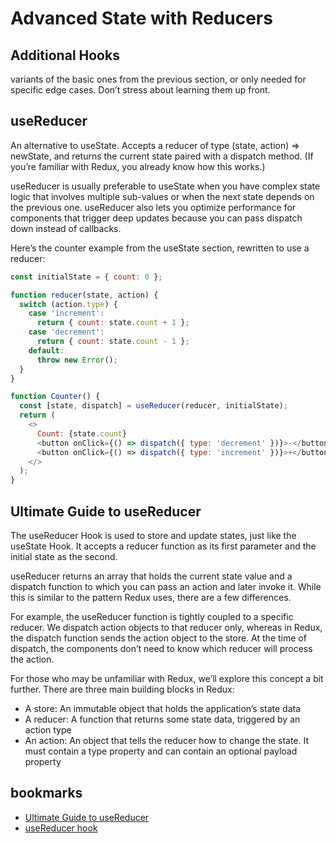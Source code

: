 # Advanced State with Reducers

## Additional Hooks

variants of the basic ones from the previous section, or only needed for specific edge cases. Don’t stress about learning them up front.

## useReducer

An alternative to useState. Accepts a reducer of type (state, action) => newState, and returns the current state paired with a dispatch method. (If you’re familiar with Redux, you already know how this works.)

useReducer is usually preferable to useState when you have complex state logic that involves multiple sub-values or when the next state depends on the previous one. useReducer also lets you optimize performance for components that trigger deep updates because you can pass dispatch down instead of callbacks.

Here’s the counter example from the useState section, rewritten to use a reducer:

```js
const initialState = { count: 0 };

function reducer(state, action) {
  switch (action.type) {
    case 'increment':
      return { count: state.count + 1 };
    case 'decrement':
      return { count: state.count - 1 };
    default:
      throw new Error();
  }
}

function Counter() {
  const [state, dispatch] = useReducer(reducer, initialState);
  return (
    <>
      Count: {state.count}
      <button onClick={() => dispatch({ type: 'decrement' })}>-</button>
      <button onClick={() => dispatch({ type: 'increment' })}>+</button>
    </>
  );
}
```

## Ultimate Guide to useReducer

The useReducer Hook is used to store and update states, just like the useState Hook. It accepts a reducer function as its first parameter and the initial state as the second.

useReducer returns an array that holds the current state value and a dispatch function to which you can pass an action and later invoke it. While this is similar to the pattern Redux uses, there are a few differences.

For example, the useReducer function is tightly coupled to a specific reducer. We dispatch action objects to that reducer only, whereas in Redux, the dispatch function sends the action object to the store. At the time of dispatch, the components don’t need to know which reducer will process the action.

For those who may be unfamiliar with Redux, we’ll explore this concept a bit further. There are three main building blocks in Redux:

- A store: An immutable object that holds the application’s state data
- A reducer: A function that returns some state data, triggered by an action type
- An action: An object that tells the reducer how to change the state. It must contain a type property and can contain an optional payload property

## bookmarks

- [Ultimate Guide to useReducer](https://blog.logrocket.com/react-usereducer-hook-ultimate-guide/)
- [useReducer hook](https://reactjs.org/docs/hooks-reference.html#additional-hooks)